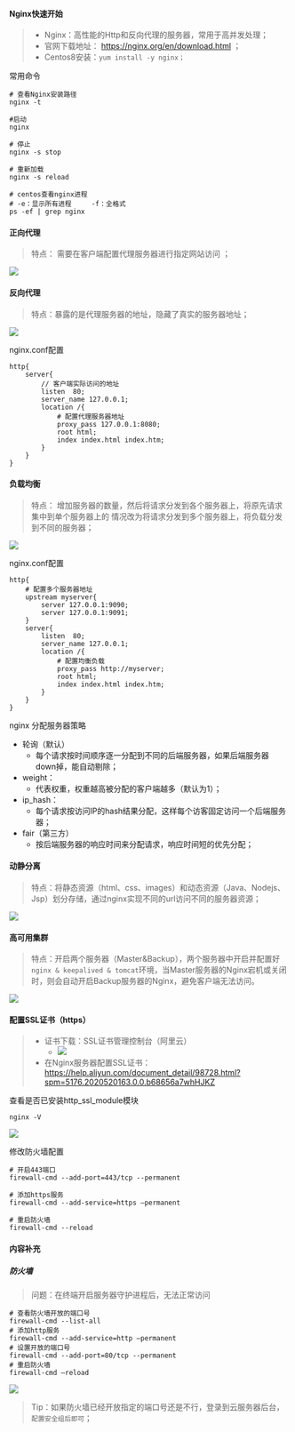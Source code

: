 #### Nginx快速开始

> * Nginx：高性能的Http和反向代理的服务器，常用于高并发处理；
> * 官网下载地址： https://nginx.org/en/download.html ；
> * Centos8安装：`yum install -y nginx；`

常用命令

```nginx
# 查看Nginx安装路径
nginx -t

#启动
nginx

# 停止
nginx -s stop

# 重新加载
nginx -s reload

# centos查看nginx进程
# -e：显示所有进程		-f：全格式
ps -ef | grep nginx
```



#### 正向代理

> 特点： 需要在客户端配置代理服务器进行指定网站访问 ；

<img src=".\images\proxy.png"/>



#### 反向代理

> 特点：暴露的是代理服务器的地址，隐藏了真实的服务器地址；

<img src=".\images\reverseProxy.png"/>

nginx.conf配置

```nginx
http{
    server{
        // 客户端实际访问的地址
        listen	80;
        server_name	127.0.0.1;
        location /{
            # 配置代理服务器地址
            proxy_pass 127.0.0.1:8080;
            root html;
            index index.html index.htm;
        }
    }
}
```



#### 负载均衡

> 特点： 增加服务器的数量，然后将请求分发到各个服务器上，将原先请求集中到单个服务器上的 情况改为将请求分发到多个服务器上，将负载分发到不同的服务器；

<img src=".\images\fzjh.png"/>



nginx.conf配置

```nginx
http{
    # 配置多个服务器地址
    upstream myserver{
        server 127.0.0.1:9090;
        server 127.0.0.1:9091;
    }
    server{
        listen	80;
        server_name	127.0.0.1;
        location /{
            # 配置均衡负载
            proxy_pass http://myserver;
            root html;
            index index.html index.htm;
        }
    }
}
```

nginx 分配服务器策略

* 轮询（默认）
  * 每个请求按时间顺序逐一分配到不同的后端服务器，如果后端服务器down掉，能自动剔除；
* weight：
  * 代表权重，权重越高被分配的客户端越多（默认为1）；
* ip_hash：
  * 每个请求按访问IP的hash结果分配，这样每个访客固定访问一个后端服务器；
* fair（第三方）
  * 按后端服务器的响应时间来分配请求，响应时间短的优先分配；



#### 动静分离

> 特点：将静态资源（html、css、images）和动态资源（Java、Nodejs、Jsp）划分存储，通过nginx实现不同的url访问不同的服务器资源；

<img src=".\images\djfl.png"/>



#### 高可用集群

> 特点：开启两个服务器（Master&Backup），两个服务器中开启并配置好`nginx & keepalived & tomcat`环境，当Master服务器的Nginx宕机或关闭时，则会自动开启Backup服务器的Nginx，避免客户端无法访问。

<img src=".\images\gky.png"/>



#### 配置SSL证书（https）

> * 证书下载：SSL证书管理控制台（阿里云）
>   * <img src=".\images\ssl_download.png"/>
> * 在Nginx服务器配置SSL证书： https://help.aliyun.com/document_detail/98728.html?spm=5176.2020520163.0.0.b68656a7whHJKZ 



查看是否已安装http_ssl_module模块

```
nginx -V
```



<img src=".\images\nginx_config.png"/>

修改防火墙配置

```shell
# 开启443端口
firewall-cmd --add-port=443/tcp --permanent

# 添加https服务
firewall-cmd --add-service=https –permanent

# 重启防火墙
firewall-cmd --reload
```





#### 内容补充

#####  防火墙

>  问题：在终端开启服务器守护进程后，无法正常访问



```shell
# 查看防火墙开放的端口号
firewall-cmd --list-all
# 添加http服务
firewall-cmd --add-service=http –permanent
# 设置开放的端口号
firewall-cmd --add-port=80/tcp --permanent
# 重启防火墙
firewall-cmd –reload
```



<img src=".\images\firewallList.png"/>

> Tip：如果防火墙已经开放指定的端口号还是不行，登录到云服务器后台，`配置安全组后即可`；